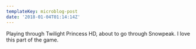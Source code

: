 ```yaml
---
templateKey: microblog-post
date: '2018-01-04T01:14:14Z'
---
```


Playing through Twilight Princess HD, about to go through Snowpeak. I love this part of the game.

